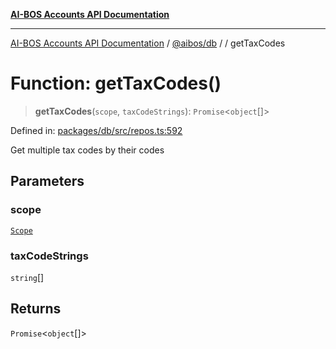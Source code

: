 [**AI-BOS Accounts API Documentation**](../../../README.md)

***

[AI-BOS Accounts API Documentation](../../../README.md) / [@aibos/db](../README.md) / [](../README.md) / getTaxCodes

# Function: getTaxCodes()

> **getTaxCodes**(`scope`, `taxCodeStrings`): `Promise`\<`object`[]\>

Defined in: [packages/db/src/repos.ts:592](https://github.com/pohlai88/accounts/blob/48103fb36d28b2b9bfb33472b6de2f719773cde9/packages/db/src/repos.ts#L592)

Get multiple tax codes by their codes

## Parameters

### scope

[`Scope`](../interfaces/Scope.md)

### taxCodeStrings

`string`[]

## Returns

`Promise`\<`object`[]\>
